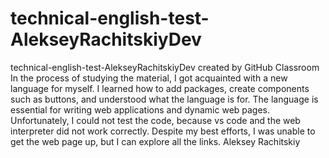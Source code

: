 # technical-english-test-AlekseyRachitskiyDev
technical-english-test-AlekseyRachitskiyDev created by GitHub Classroom
In the process of studying the material, I got acquainted with a new language for myself.
I learned how to add packages, create components such as buttons, and understood what the language is for.
The language is essential for writing web applications and dynamic web pages.
Unfortunately, I could not test the code, because vs code and the web interpreter did not work correctly.
Despite my best efforts, I was unable to get the web page up, but I can explore all the links.
Aleksey Rachitskiy
